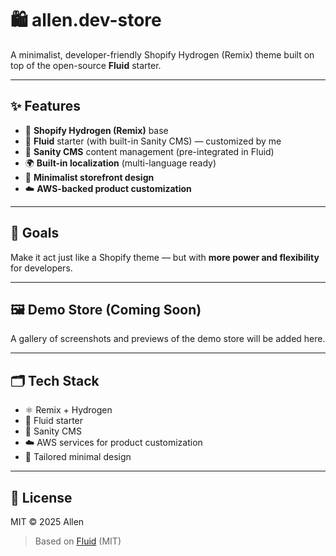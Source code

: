 # 🛍️ allen.dev-store

A minimalist, developer-friendly Shopify Hydrogen (Remix) theme built on top of the open-source **Fluid** starter.

---

## ✨ Features

- 🛒 **Shopify Hydrogen (Remix)** base  
- 🌊 **Fluid** starter (with built-in Sanity CMS) — customized by me  
- 🧠 **Sanity CMS** content management (pre-integrated in Fluid)  
- 🌍 **Built-in localization** (multi-language ready)  
- 🎨 **Minimalist storefront design**  
- ☁️ **AWS-backed product customization**  

---

## 🚀 Goals

Make it act just like a Shopify theme — but with **more power and flexibility** for developers.

---

## 🖼️ Demo Store (Coming Soon)

A gallery of screenshots and previews of the demo store will be added here.  

---

## 🗂️ Tech Stack

- ⚛️ Remix + Hydrogen  
- 🌊 Fluid starter  
- 🧠 Sanity CMS  
- ☁️ AWS services for product customization  
- 🎨 Tailored minimal design  

---

## 📜 License

MIT © 2025 Allen  

> Based on [Fluid](https://github.com/…) (MIT)